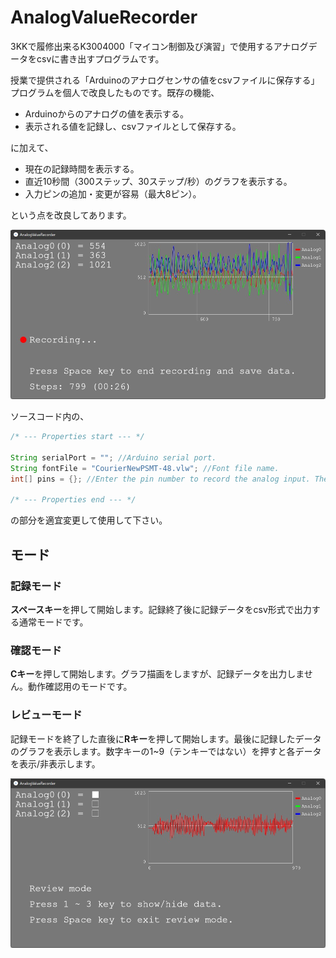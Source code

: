 # AnalogValueRecorder
3KKで履修出来るK3004000「マイコン制御及び演習」で使用するアナログデータをcsvに書き出すプログラムです。

授業で提供される「Arduinoのアナログセンサの値をcsvファイルに保存する」プログラムを個人で改良したものです。既存の機能、
- Arduinoからのアナログの値を表示する。
- 表示される値を記録し、csvファイルとして保存する。

に加えて、
- 現在の記録時間を表示する。
- 直近10秒間（300ステップ、30ステップ/秒）のグラフを表示する。
- 入力ピンの追加・変更が容易（最大8ピン）。

という点を改良してあります。

![AnalogValueRecorder](README_Images/AnalogValueRecorder.jpg)

ソースコード内の、

```java
/* --- Properties start --- */

String serialPort = ""; //Arduino serial port.
String fontFile = "CourierNewPSMT-48.vlw"; //Font file name.
int[] pins = {}; //Enter the pin number to record the analog input. The maximum number is 8.

/* --- Properties end --- */
```
の部分を適宜変更して使用して下さい。

## モード
### 記録モード
**スペースキー**を押して開始します。記録終了後に記録データをcsv形式で出力する通常モードです。

### 確認モード
**Cキー**を押して開始します。グラフ描画をしますが、記録データを出力しません。動作確認用のモードです。

### レビューモード
記録モードを終了した直後に**Rキー**を押して開始します。最後に記録したデータのグラフを表示します。数字キーの1~9（テンキーではない）を押すと各データを表示/非表示します。

![Review mode](README_Images/ReviewMode.jpg)